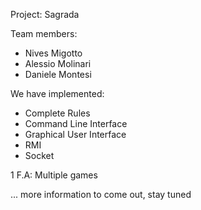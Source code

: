 Project: Sagrada

Team members:
- Nives Migotto
- Alessio Molinari
- Daniele Montesi

We have implemented:
- Complete Rules
- Command Line Interface
- Graphical User Interface
- RMI
- Socket

1 F.A:
Multiple games

... more information to come out, stay tuned
